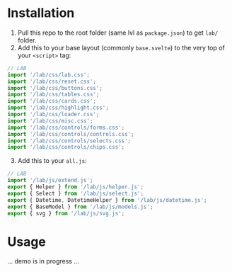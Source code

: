 # Installation

1. Pull this repo to the root folder (same lvl as `package.json`) to get `lab/` folder.
2. Add this to your base layout (commonly `base.svelte`) to the very top of your `<script>` tag:
```js
// LAB
import '/lab/css/lab.css';
import '/lab/css/reset.css';
import '/lab/css/buttons.css';
import '/lab/css/tables.css';
import '/lab/css/cards.css';
import '/lab/css/highlight.css';
import '/lab/css/loader.css';
import '/lab/css/misc.css';
import '/lab/css/controls/forms.css';
import '/lab/css/controls/controls.css';
import '/lab/css/controls/selects.css';
import '/lab/css/controls/chips.css';
```
3. Add this to your `all.js`:
```js
// LAB
import '/lab/js/extend.js';
export { Helper } from '/lab/js/helper.js';
export { Select } from '/lab/js/select.js';
export { Datetime, DatetimeHelper } from '/lab/js/datetime.js';
export { BaseModel } from '/lab/js/models.js';
export { svg } from '/lab/js/svg.js';
```

# Usage

... demo is in progress ...
